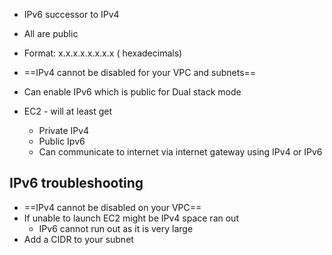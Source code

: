 - IPv6 successor to IPv4 
- All are public 
- Format: x.x.x.x.x.x.x.x ( hexadecimals)

- ==IPv4 cannot be disabled for your VPC and subnets==
- Can enable IPv6 which is public for Dual stack mode
- EC2 - will at least get 
	- Private IPv4 
	- Public Ipv6
	- Can communicate to internet via internet gateway using IPv4 or IPv6

## IPv6 troubleshooting 
- ==IPv4 cannot be disabled on your VPC== 
- If unable to launch EC2 might be IPv4 space ran out 
	- IPv6 cannot run out as it is very large
- Add a CIDR to your subnet 

